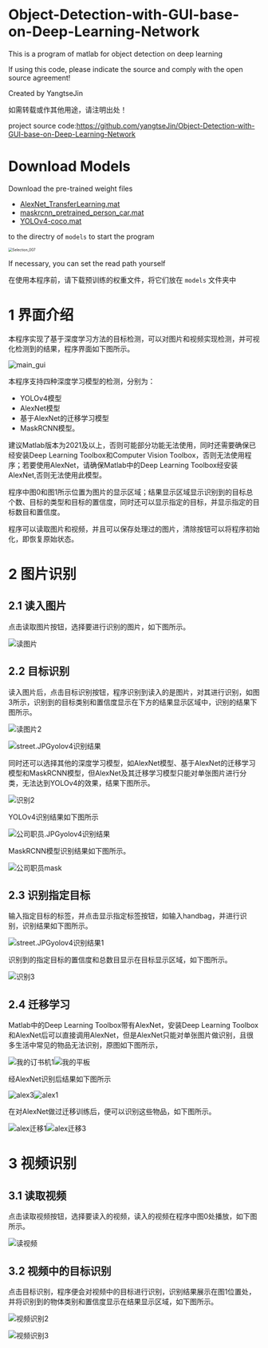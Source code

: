 # Object-Detection-with-GUI-base-on-Deep-Learning-Network

This is a program of matlab for object detection on deep learning

If using this code, please indicate the source and comply with the open source agreement!

Created by YangtseJin

如需转载或作其他用途，请注明出处！

project source code:https://github.com/yangtseJin/Object-Detection-with-GUI-base-on-Deep-Learning-Network



# Download Models

Download the pre-trained weight files

* [AlexNet_TransferLearning.mat](https://drive.google.com/file/d/1-1U-IleW1OTCWf8fv3-tex_Rj-BG2cXt/view?usp=drive_link)
* [maskrcnn_pretrained_person_car.mat](https://drive.google.com/file/d/1-4XO9DhA8RwEMhD55b5mWgDuYnOnb8P-/view?usp=drive_link)
* [YOLOv4-coco.mat](https://drive.google.com/file/d/1-5ye5V9AqLFrEs78_84kwjr52aNYp20B/view?usp=drive_link)

to the directry of `models` to start the program

<img src="./README.assets/Selection_007.png" alt="Selection_007" style="zoom:50%;" />

If necessary, you can set the read path yourself 



在使用本程序前，请下载预训练的权重文件，将它们放在 `models` 文件夹中



# 1 界面介绍

本程序实现了基于深度学习方法的目标检测，可以对图片和视频实现检测，并可视化检测到的结果，程序界面如下图所示。

![main_gui](README.assets/clip_image002.gif)

本程序支持四种深度学习模型的检测，分别为：

* YOLOv4模型
* AlexNet模型
* 基于AlexNet的迁移学习模型
* MaskRCNN模型。

建议Matlab版本为2021及以上，否则可能部分功能无法使用，同时还需要确保已经安装Deep Learning Toolbox和Computer Vision Toolbox，否则无法使用程序；若要使用AlexNet，请确保Matlab中的Deep Learning Toolbox经安装AlexNet,否则无法使用此模型。

程序中图0和图1所示位置为图片的显示区域；结果显示区域显示识别到的目标总个数、目标的类型和目标的置信度，同时还可以显示指定的目标，并显示指定的目标数目和置信度。

程序可以读取图片和视频，并且可以保存处理过的图片，清除按钮可以将程序初始化，即恢复原始状态。

# 2 图片识别

## 2.1 读入图片

点击读取图片按钮，选择要进行识别的图片，如下图所示。

![读图片](README.assets/clip_image004.gif)

## 2.2 目标识别

读入图片后，点击目标识别按钮，程序识别到读入的是图片，对其进行识别，如图3所示，识别到的目标类别和置信度显示在下方的结果显示区域中，识别的结果下图所示。

![读图片2](README.assets/clip_image006.gif)

![street.JPGyolov4识别结果](README.assets/clip_image007.jpg)

同时还可以选择其他的深度学习模型，如AlexNet模型、基于AlexNet的迁移学习模型和MaskRCNN模型，但AlexNet及其迁移学习模型只能对单张图片进行分类，无法达到YOLOv4的效果，结果下图所示。

![识别2](README.assets/clip_image009.jpg)

YOLOv4识别结果如下图所示

![公司职员.JPGyolov4识别结果](README.assets/clip_image011.jpg)

MaskRCNN模型识别结果如下图所示。

![公司职员mask](README.assets/clip_image013.jpg)

## 2.3 识别指定目标

输入指定目标的标签，并点击显示指定标签按钮，如输入handbag，并进行识别，识别结果如下图所示。

![street.JPGyolov4识别结果1](README.assets/clip_image014.jpg)

识别到的指定目标的置信度和总数目显示在目标显示区域，如下图所示。

![识别3](README.assets/clip_image016.gif)

## 2.4 迁移学习

Matlab中的Deep Learning Toolbox带有AlexNet，安装Deep Learning Toolbox和AlexNet后可以直接调用AlexNet，但是AlexNet只能对单张图片做识别，且很多生活中常见的物品无法识别，原图如下图所示，

![我的订书机1](README.assets/clip_image018.jpg)![我的平板](README.assets/clip_image020.jpg)

经AlexNet识别后结果如下图所示

![alex3](README.assets/clip_image022.jpg)![alex1](README.assets/clip_image024.jpg)

在对AlexNet做过迁移训练后，便可以识别这些物品，如下图所示。

![alex迁移1](README.assets/clip_image026.jpg)![alex迁移3](README.assets/clip_image028.jpg)

# 3 视频识别

## 3.1 读取视频

点击读取视频按钮，选择要读入的视频，读入的视频在程序中图0处播放，如下图所示。

![读视频](README.assets/clip_image030.gif)

## 3.2 视频中的目标识别

点击目标识别，程序便会对视频中的目标进行识别，识别结果展示在图1位置处，并将识别到的物体类别和置信度显示在结果显示区域，如下图所示。

![视频识别2](README.assets/clip_image032.gif)

![视频识别3](README.assets/clip_image034.gif)
